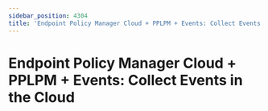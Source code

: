 ```yaml
---
sidebar_position: 4304
title: 'Endpoint Policy Manager Cloud + PPLPM + Events: Collect Events in the Cloud'
---
```


# Endpoint Policy Manager Cloud + PPLPM + Events: Collect Events in the Cloud